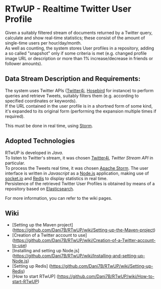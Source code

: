 # **RTwUP - Realtime Twitter User Profile**

Given a suitably filtered stream of documents returned by a Twitter query, calculate and show real-time statistics; these consist of the amount of single-time users per hour/day/month.  
As well as counting, the system stores User profiles in a repository, adding a so called "snapshot" only if some criteria is met (e.g. changed profile image URL or description or more than 1% increase/decrease in friends or follower amounts).  

## Data Stream Description and Requirements: 
The system uses Twitter APIs ([Twitter4j][02], [Hosebird][03] for instance) to perform queries and retrieve Tweets, suitably filters them (e.g. according to specified coordinates or keywords).  
If the URL contained in the user profile is in a shortned form of some kind, it's expanded to its original form (performing the expansion multiple times if required).  
  
This must be done in real time, using [Storm][01].

## Adopted Technologies
RTwUP is developed in *Java*.  
To listen to Twitter's stream, it was chosen [Twitter4j][02], *Twitter Stream API* in particular.  
To process the Tweets real time, it was chosen [Apache Storm][01].
The user interface is written in *Javascript* as a [Node.js][04] application, making use of [socket.io][05] and [Redis][06] to display statistics in real time.  
Persistence of the retrieved Twitter User Profiles is obtained by means of a repository based on [Elasticsearch][07].

For more information, you can refer to the wiki pages.

## Wiki

* [Setting up the Maven project] (https://github.com/Dani7B/RTwUP/wiki/Setting-up-the-Maven-project)
* [Creation of a Twitter account to use] (https://github.com/Dani7B/RTwUP/wiki/Creation-of-a-Twitter-account-to-use)
* [Installing and setting up Node.js] (https://github.com/Dani7B/RTwUP/wiki/Installing-and-setting-up-Node.js)
* [Setting up Redis] (https://github.com/Dani7B/RTwUP/wiki/Setting-up-Redis)
* [How to start RTwUP] (https://github.com/Dani7B/RTwUP/wiki/How-to-start-RTwUP)



[01]: https://storm.apache.org "Apache Storm"

[02]: http://twitter4j.org/en/ "Twitter APIs in Java"

[03]: https://github.com/twitter/hbc "Hosebird client"

[04]: http://nodejs.org/ "Node.js web page"

[05]: http://socket.io/ "socket.io web page"

[06]: http://redis.io/ "Redis web page"

[07]: http://www.elasticsearch.org/ "Elasticsearch web page"
